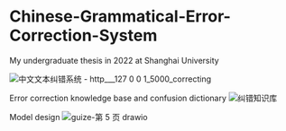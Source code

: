 # Chinese-Grammatical-Error-Correction-System
My undergraduate thesis in 2022 at Shanghai University

![中文文本纠错系统 - http___127 0 0 1_5000_correcting](https://user-images.githubusercontent.com/64955334/223094069-47dc6bd8-7eb3-4091-88be-e1d72f541ea3.png)

Error correction knowledge base and confusion dictionary
![纠错知识库](https://user-images.githubusercontent.com/64955334/223094108-7ffdd162-90e5-424d-8e6c-af96758548cc.png)

Model design
![guize-第 5 页 drawio](https://user-images.githubusercontent.com/64955334/223094458-dc152f12-c4e1-47ef-ad60-939796ee0fac.png)

